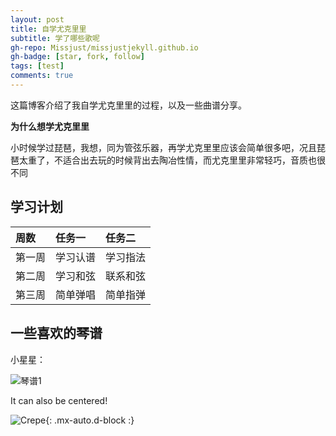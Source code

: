 ```yaml
---
layout: post
title: 自学尤克里里
subtitle: 学了哪些歌呢
gh-repo: Missjust/missjustjekyll.github.io
gh-badge: [star, fork, follow]
tags: [test]
comments: true
---
```


这篇博客介绍了我自学尤克里里的过程，以及一些曲谱分享。

**为什么想学尤克里里**

小时候学过琵琶，我想，同为管弦乐器，再学尤克里里应该会简单很多吧，况且琵琶太重了，不适合出去玩的时候背出去陶冶性情，而尤克里里非常轻巧，音质也很不同

## 学习计划

| 周数 | 任务一 | 任务二 |
| :------ |:--- | :--- |
| 第一周 | 学习认谱 | 学习指法 |
| 第二周 | 学习和弦 | 联系和弦 |
| 第三周 | 简单弹唱 | 简单指弹 |

## 一些喜欢的琴谱

小星星：

![琴谱1](/Users/chenyu/class/开源软件/beautiful-jekyll/screenshot.png)

It can also be centered!

![Crepe](https://s3-media3.fl.yelpcdn.com/bphoto/cQ1Yoa75m2yUFFbY2xwuqw/348s.jpg){: .mx-auto.d-block :}